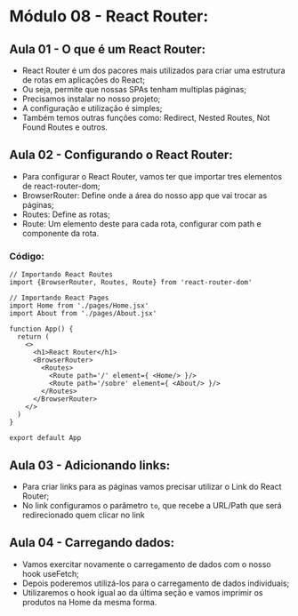 # Módulo 08 - React Router:

## Aula 01 - O que é um React Router:

* React Router é um dos pacores mais utilizados para criar uma estrutura de rotas em aplicações do React;
* Ou seja, permite que nossas SPAs tenham multiplas páginas;
* Precisamos instalar no nosso projeto;
* A configuração e utilização é simples;
* Também temos outras funções como: Redirect, Nested Routes, Not Found Routes e outros.

## Aula 02 - Configurando o React Router:

* Para configurar o React Router, vamos ter que importar tres elementos de react-router-dom;
* BrowserRouter: Define onde a área do nosso app que vai trocar as páginas;
* Routes: Define as rotas;
* Route: Um elemento deste para cada rota, configurar com path e componente da rota.

### Código:
```
// Importando React Routes
import {BrowserRouter, Routes, Route} from 'react-router-dom'

// Importando React Pages
import Home from './pages/Home.jsx'
import About from './pages/About.jsx'

function App() {
  return (
    <>
      <h1>React Router</h1>
      <BrowserRouter>
        <Routes>
          <Route path='/' element={ <Home/> }/>
          <Route path='/sobre' element={ <About/> }/>
        </Routes>
      </BrowserRouter>
    </>
  )
}

export default App
```

## Aula 03 - Adicionando links:

* Para criar links para as páginas vamos precisar utilizar o Link do React Router;
* No link configuramos o parâmetro `to`, que recebe a URL/Path que será redirecionado quem clicar no link

## Aula 04 - Carregando dados:

* Vamos exercitar novamente o carregamento de dados com o nosso hook useFetch;
* Depois poderemos utilizá-los para o carregamento de dados individuais;
* Utilizaremos o hook igual ao da última seção e vamos imprimir os produtos na Home da mesma forma.